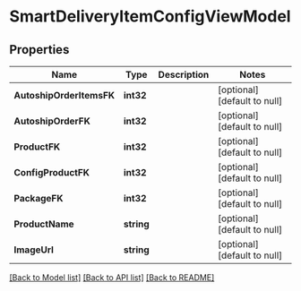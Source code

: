 # SmartDeliveryItemConfigViewModel

## Properties
Name | Type | Description | Notes
------------ | ------------- | ------------- | -------------
**AutoshipOrderItemsFK** | **int32** |  | [optional] [default to null]
**AutoshipOrderFK** | **int32** |  | [optional] [default to null]
**ProductFK** | **int32** |  | [optional] [default to null]
**ConfigProductFK** | **int32** |  | [optional] [default to null]
**PackageFK** | **int32** |  | [optional] [default to null]
**ProductName** | **string** |  | [optional] [default to null]
**ImageUrl** | **string** |  | [optional] [default to null]

[[Back to Model list]](../README.md#documentation-for-models) [[Back to API list]](../README.md#documentation-for-api-endpoints) [[Back to README]](../README.md)


